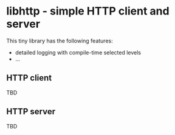 # libhttp - simple HTTP client and server

This tiny library has the following features:
- detailed logging with compile-time selected levels
- ...


## HTTP client

TBD


## HTTP server

TBD
